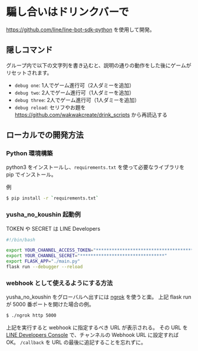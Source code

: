 # 騙し合いはドリンクバーで

https://github.com/line/line-bot-sdk-python を使用して開発。

## 隠しコマンド

グループ内で以下の文字列を書き込むと、説明の通りの動作をした後にゲームがリセットされます。

* `debug one`: 1人でゲーム進行可（2人ダミーを追加）
* `debug two`: 2人でゲーム進行可（1人ダミーを追加）
* `debug three`: 2人でゲーム進行可（1人ダミーを追加）
* `debug reload`: セリフやお題を https://github.com/wakwakcreate/drink_scripts から再読込する

## ローカルでの開発方法

### Python 環境構築

python3 をインストールし、`requirements.txt` を使って必要なライブラリを pip でインストール。

例

```sh
$ pip install -r `requirements.txt`
```

### yusha_no_koushin 起動例

TOKEN や SECRET は LINE Developers 

```sh
#!/bin/bash

export YOUR_CHANNEL_ACCESS_TOKEN="****************************************************************************************************************************************************************************"
export YOUR_CHANNEL_SECRET="********************************"
export FLASK_APP="./main.py"
flask run --debugger --reload
```

### webhook として使えるようにする方法

yusha_no_koushin をグローバルへ出すには [ngrok](https://ngrok.com/) を使うと楽。
上記 flask run が 5000 番ポートを開けた場合の例。

```sh
$ ./ngrok http 5000
```

上記を実行すると webhook に指定するべき URL が表示される。
その URL を [LINE Developers Console](https://developers.line.biz/console/channel/1656404948/messaging-api) で、チャンネルの Webhook URL に設定すれば OK。
`/callback` を URL の最後に追記することを忘れずに。

<!-- ## Heroku への移動

ローカルでの開発が済んだら Heroku に push する。これにより、アプリが24時間動くようになる（要確認）。

TBD

現時点での webhook URL は https://yuusha-no-koushin.herokuapp.com/callback になる。 -->